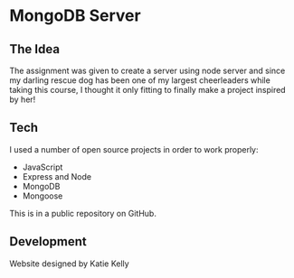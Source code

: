 # MongoDB Server

## The Idea

The assignment was given to create a server using node server and since my darling rescue dog has been one of my largest cheerleaders while taking this course, I thought it only fitting to finally make a project inspired by her!

## Tech

I used a number of open source projects in order to work properly:

- JavaScript
- Express and Node
- MongoDB
- Mongoose

This is in a public repository on GitHub.

## Development

Website designed by Katie Kelly
